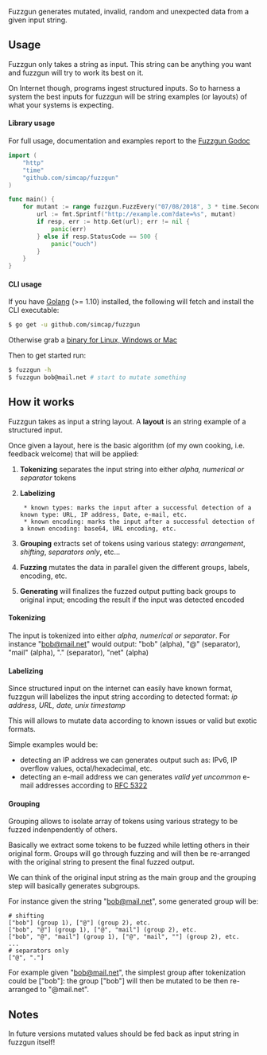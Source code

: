 Fuzzgun generates mutated, invalid, random and unexpected data from a given input string.

## Usage

Fuzzgun only takes a string as input. This string can be anything you want and fuzzgun will try to work its best on it.

On Internet though, programs ingest structured inputs. So to harness a system the best inputs for fuzzgun will be string examples (or layouts) of what your systems is expecting.

#### Library usage

For full usage, documentation and examples report to the [Fuzzgun Godoc](https://godoc.org/github.com/simcap/fuzzgun)

```go
import ( 
    "http"
    "time"
    "github.com/simcap/fuzzgun"
)

func main() {
    for mutant := range fuzzgun.FuzzEvery("07/08/2018", 3 * time.Second) {
        url := fmt.Sprintf("http://example.com?date=%s", mutant)
        if resp, err := http.Get(url); err != nil {
            panic(err)
        } else if resp.StatusCode == 500 {
            panic("ouch")
        }
    }
}
```

#### CLI usage

If you have [Golang](https://golang.org/dl/) (>= 1.10) installed, the following will fetch and install the CLI executable:
```sh
$ go get -u github.com/simcap/fuzzgun
```

Otherwise grab a [binary for Linux, Windows or Mac](https://github.com/simcap/fuzzgun/releases)

Then to get started run:
```sh
$ fuzzgun -h
$ fuzzgun bob@mail.net # start to mutate something
```

## How it works

Fuzzgun takes as input a string layout. A **layout** is an string example of a structured input. 

Once given a layout, here is the basic algorithm (of my own cooking, i.e. feedback welcome) that will be applied:

1. **Tokenizing** separates the input string into either _alpha, numerical or separator_ tokens
2. **Labelizing** 

        * known types: marks the input after a successful detection of a known type: URL, IP address, Date, e-mail, etc.
        * known encoding: marks the input after a successful detection of a known encoding: base64, URL encoding, etc.

3. **Grouping** extracts set of tokens using various stategy: _arrangement_, _shifting_, _separators only_, etc...
4. **Fuzzing** mutates the data in parallel given the different groups, labels, encoding, etc.
5. **Generating** will finalizes the fuzzed output putting back groups to original input; encoding the result if the input was detected encoded

#### Tokenizing 

The input is tokenized into either _alpha, numerical or separator_. For instance "bob@mail.net" would output: "bob" (alpha), "@" (separator), "mail" (alpha), "." (separator), "net" (alpha)

#### Labelizing

Since structured input on the internet can easily have known format, fuzzgun will labelizes the input string according to detected format: _ip address, URL, date, unix timestamp_

This will allows to mutate data according to known issues or valid but exotic formats.

Simple examples would be:

* detecting an IP address we can generates output such as: IPv6, IP overflow values, octal/hexadecimal, etc.
* detecting an e-mail address we can generates *valid yet uncommon* e-mail addresses according to [RFC 5322](https://tools.ietf.org/html/rfc5322)

#### Grouping 

Grouping allows to isolate array of tokens using various strategy to be fuzzed indenpendently of others.

Basically we extract some tokens to be fuzzed while letting others in their original form. Groups will go through fuzzing and will then be re-arranged with the original string to present the final fuzzed output.

We can think of the original input string as the main group and the grouping step will basically generates subgroups.

For instance given the string "bob@mail.net", some generated group will be:

```
# shifting
["bob"] (group 1), ["@"] (group 2), etc. 
["bob", "@"] (group 1), ["@", "mail"] (group 2), etc.
["bob", "@", "mail"] (group 1), ["@", "mail", ""] (group 2), etc.
...
# separators only
["@", "."]
```

For example given "bob@mail.net", the simplest group after tokenization could be ["bob"]: the group ["bob"] will then be mutated to be then re-arranged to "@mail.net".

## Notes

In future versions mutated values should be fed back as input string in fuzzgun itself!